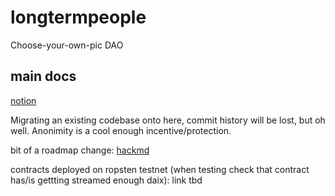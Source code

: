# longtermpeople 
 Choose-your-own-pic DAO

## main docs
[notion](https://www.notion.so/xLTPx-03fbdda3a3d57a71acdc9352d4)

Migrating an existing codebase onto here, commit history will be lost, but oh well. Anonimity is a cool enough incentive/protection.

bit of a roadmap change: [hackmd](https://hackmd.io/94ZVfvRuS1zplscum5Q)

contracts deployed on ropsten testnet (when testing check that contract has/is gettting streamed enough daix): link tbd

